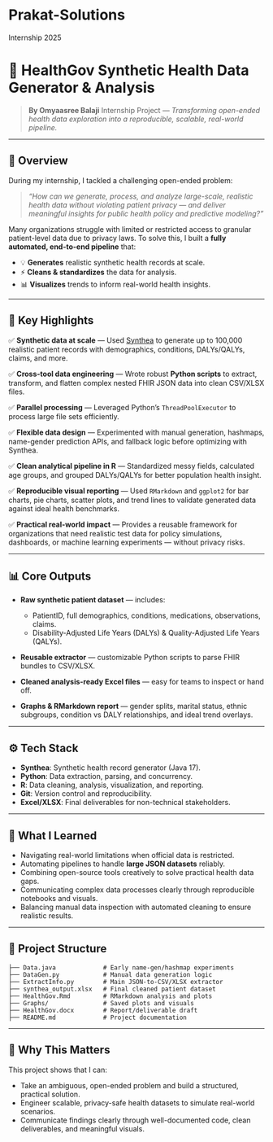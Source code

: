 # Prakat-Solutions
Internship 2025

# 🏥 HealthGov Synthetic Health Data Generator & Analysis

> **By Omyaasree Balaji**
> Internship Project — *Transforming open-ended health data exploration into a reproducible, scalable, real-world pipeline.*

---

## 🚀 **Overview**

During my internship, I tackled a challenging open-ended problem:

> *“How can we generate, process, and analyze large-scale, realistic health data without violating patient privacy — and deliver meaningful insights for public health policy and predictive modeling?”*

Many organizations struggle with limited or restricted access to granular patient-level data due to privacy laws. To solve this, I built a **fully automated, end-to-end pipeline** that:

* 💡 **Generates** realistic synthetic health records at scale.
* ⚡ **Cleans & standardizes** the data for analysis.
* 📊 **Visualizes** trends to inform real-world health insights.

---

## 🔑 **Key Highlights**

✅ **Synthetic data at scale** — Used [Synthea](https://github.com/synthetichealth/synthea) to generate up to 100,000 realistic patient records with demographics, conditions, DALYs/QALYs, claims, and more.

✅ **Cross-tool data engineering** — Wrote robust **Python scripts** to extract, transform, and flatten complex nested FHIR JSON data into clean CSV/XLSX files.

✅ **Parallel processing** — Leveraged Python’s `ThreadPoolExecutor` to process large file sets efficiently.

✅ **Flexible data design** — Experimented with manual generation, hashmaps, name-gender prediction APIs, and fallback logic before optimizing with Synthea.

✅ **Clean analytical pipeline in R** — Standardized messy fields, calculated age groups, and grouped DALYs/QALYs for better population health insight.

✅ **Reproducible visual reporting** — Used `RMarkdown` and `ggplot2` for bar charts, pie charts, scatter plots, and trend lines to validate generated data against ideal health benchmarks.

✅ **Practical real-world impact** — Provides a reusable framework for organizations that need realistic test data for policy simulations, dashboards, or machine learning experiments — without privacy risks.

---

## 📊 **Core Outputs**

* **Raw synthetic patient dataset** — includes:

  * PatientID, full demographics, conditions, medications, observations, claims.
  * Disability-Adjusted Life Years (DALYs) & Quality-Adjusted Life Years (QALYs).

* **Reusable extractor** — customizable Python scripts to parse FHIR bundles to CSV/XLSX.

* **Cleaned analysis-ready Excel files** — easy for teams to inspect or hand off.

* **Graphs & RMarkdown report** — gender splits, marital status, ethnic subgroups, condition vs DALY relationships, and ideal trend overlays.

---

## ⚙️ **Tech Stack**

* **Synthea**: Synthetic health record generator (Java 17).
* **Python**: Data extraction, parsing, and concurrency.
* **R**: Data cleaning, analysis, visualization, and reporting.
* **Git**: Version control and reproducibility.
* **Excel/XLSX**: Final deliverables for non-technical stakeholders.

---

## 🧠 **What I Learned**

* Navigating real-world limitations when official data is restricted.
* Automating pipelines to handle **large JSON datasets** reliably.
* Combining open-source tools creatively to solve practical health data gaps.
* Communicating complex data processes clearly through reproducible notebooks and visuals.
* Balancing manual data inspection with automated cleaning to ensure realistic results.

---

## 📌 **Project Structure**

```
├── Data.java             # Early name-gen/hashmap experiments
├── DataGen.py            # Manual data generation logic
├── ExtractInfo.py        # Main JSON-to-CSV/XLSX extractor
├── synthea_output.xlsx   # Final cleaned patient dataset
├── HealthGov.Rmd         # RMarkdown analysis and plots
├── Graphs/               # Saved plots and visuals
├── HealthGov.docx        # Report/deliverable draft
├── README.md             # Project documentation
```

---

## 💼 **Why This Matters**

This project shows that I can:

* Take an ambiguous, open-ended problem and build a structured, practical solution.
* Engineer scalable, privacy-safe health datasets to simulate real-world scenarios.
* Communicate findings clearly through well-documented code, clean deliverables, and meaningful visuals.
